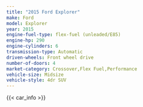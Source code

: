 ```yaml
---
title: "2015 Ford Explorer"
make: Ford
model: Explorer
year: 2015
engine-fuel-type: flex-fuel (unleaded/E85)
engine-hp: 290
engine-cylinders: 6
transmission-type: Automatic
driven-wheels: Front wheel drive
number-of-doors: 4
market-category: Crossover,Flex Fuel,Performance
vehicle-size: Midsize
vehicle-style: 4dr SUV
---
```


{{< car_info >}}

